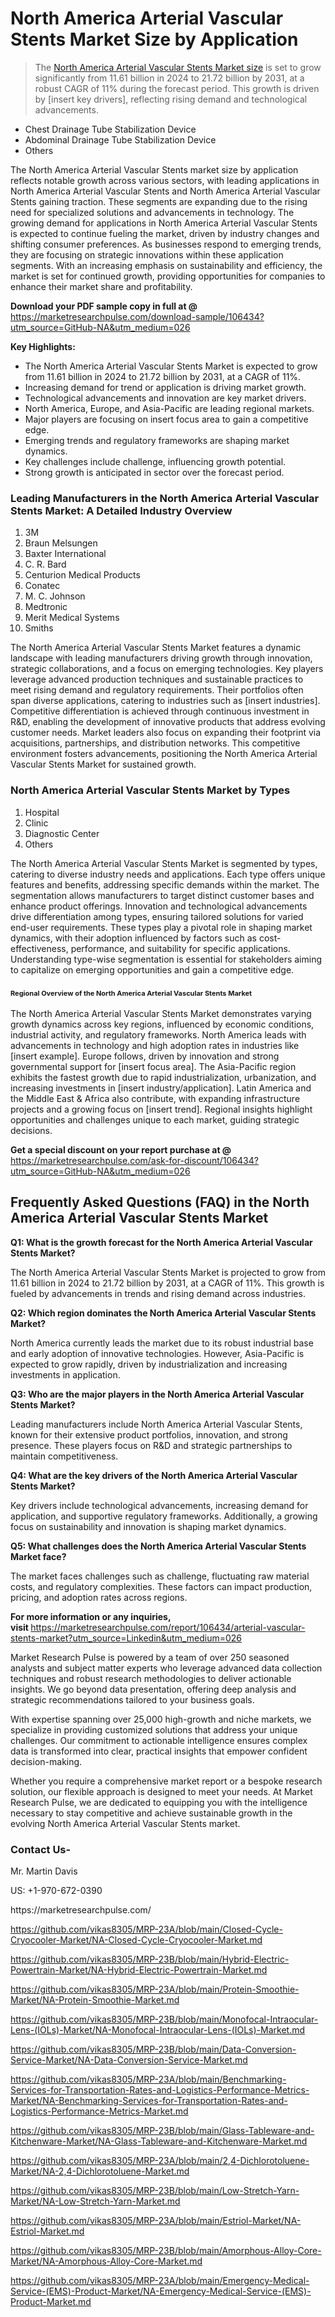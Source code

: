 <h1>North America Arterial Vascular Stents Market&nbsp;Size by Application</h1><blockquote><p>The <a href="https://marketresearchpulse.com/download-sample/106434?utm_source=GitHub-NA&amp;utm_medium=026">North America Arterial Vascular Stents Market size</a> is set to grow significantly from 11.61 billion in 2024 to 21.72 billion by 2031, at a robust CAGR of 11% during the forecast period. This growth is driven by [insert key drivers], reflecting rising demand and technological advancements.</p></blockquote><ul><li>Chest Drainage Tube Stabilization Device<li> Abdominal Drainage Tube Stabilization Device<li> Others</li></ul><p>The North America Arterial Vascular Stents market size by application reflects notable growth across various sectors, with leading applications in North America Arterial Vascular Stents and North America Arterial Vascular Stents gaining traction. These segments are expanding due to the rising need for specialized solutions and advancements in technology. The growing demand for applications in North America Arterial Vascular Stents is expected to continue fueling the market, driven by industry changes and shifting consumer preferences. As businesses respond to emerging trends, they are focusing on strategic innovations within these application segments. With an increasing emphasis on sustainability and efficiency, the market is set for continued growth, providing opportunities for companies to enhance their market share and profitability.</p><p><strong>Download your PDF sample copy in full at @ </strong><a href="https://marketresearchpulse.com/download-sample/106434?utm_source=GitHub-NA&amp;utm_medium=026">https://marketresearchpulse.com/download-sample/106434?utm_source=GitHub-NA&amp;utm_medium=026</a></p><p><strong>Key Highlights: </strong></p><ul><li>The North America Arterial Vascular Stents Market is expected to grow from 11.61 billion in 2024 to 21.72 billion by 2031, at a CAGR of 11%.</li><li>Increasing demand for trend or application is driving market growth.</li><li>Technological advancements and innovation are key market drivers.</li><li>North America, Europe, and Asia-Pacific are leading regional markets.</li><li>Major players are focusing on insert focus area to gain a competitive edge.</li><li>Emerging trends and regulatory frameworks are shaping market dynamics.</li><li>Key challenges include challenge, influencing growth potential.</li><li>Strong growth is anticipated in sector over the forecast period.</li></ul><h3>Leading Manufacturers in the North America Arterial Vascular Stents Market: A Detailed Industry Overview</h3><ol><li>3M</li><li>Braun Melsungen</li><li>Baxter International</li><li>C. R. Bard</li><li>Centurion Medical Products</li><li>Conatec</li><li>M. C. Johnson</li><li>Medtronic</li><li>Merit Medical Systems</li><li>Smiths</li></ol><div class="flex max-w-full flex-col flex-grow"><div class="min-h-8 text-message flex w-full flex-col items-end gap-2 whitespace-normal break-words [.text-message+&amp;]:mt-5" dir="auto" data-message-author-role="assistant" data-message-id="fd8432e4-4910-450d-b182-61b7bfb0a01f" data-message-model-slug="gpt-4o"><div class="flex w-full flex-col gap-1 empty:hidden first:pt-[3px]"><div class="markdown prose w-full break-words dark:prose-invert light"><p>The North America Arterial Vascular Stents Market features a dynamic landscape with leading manufacturers driving growth through innovation, strategic collaborations, and a focus on emerging technologies. Key players leverage advanced production techniques and sustainable practices to meet rising demand and regulatory requirements. Their portfolios often span diverse applications, catering to industries such as [insert industries]. Competitive differentiation is achieved through continuous investment in R&amp;D, enabling the development of innovative products that address evolving customer needs. Market leaders also focus on expanding their footprint via acquisitions, partnerships, and distribution networks. This competitive environment fosters advancements, positioning the North America Arterial Vascular Stents Market for sustained growth.</p></div></div></div></div><h3>North America Arterial Vascular Stents Market by Types</h3><ol><li>Hospital<li> Clinic<li> Diagnostic Center<li> Others</li></ol><div class="flex max-w-full flex-col flex-grow"><div class="min-h-8 text-message flex w-full flex-col items-end gap-2 whitespace-normal break-words [.text-message+&amp;]:mt-5" dir="auto" data-message-author-role="assistant" data-message-id="084470be-0bb7-4664-bddf-5156b4f41249" data-message-model-slug="gpt-4o-mini"><div class="flex w-full flex-col gap-1 empty:hidden first:pt-[3px]"><div class="markdown prose w-full break-words dark:prose-invert light"><p>The North America Arterial Vascular Stents Market is segmented by types, catering to diverse industry needs and applications. Each type offers unique features and benefits, addressing specific demands within the market. The segmentation allows manufacturers to target distinct customer bases and enhance product offerings. Innovation and technological advancements drive differentiation among types, ensuring tailored solutions for varied end-user requirements. These types play a pivotal role in shaping market dynamics, with their adoption influenced by factors such as cost-effectiveness, performance, and suitability for specific applications. Understanding type-wise segmentation is essential for stakeholders aiming to capitalize on emerging opportunities and gain a competitive edge.</p></div></div></div></div><h3><span style="font-size: 11px;">Regional Overview of the North America Arterial Vascular Stents Market</span></h3><div class="flex max-w-full flex-col flex-grow"><div class="min-h-8 text-message flex w-full flex-col items-end gap-2 whitespace-normal break-words [.text-message+&amp;]:mt-5" dir="auto" data-message-author-role="assistant" data-message-id="e9038762-ce64-4e30-91c9-9bd413514231" data-message-model-slug="gpt-4o-mini"><div class="flex w-full flex-col gap-1 empty:hidden first:pt-[3px]"><div class="markdown prose w-full break-words dark:prose-invert light"><p>The North America Arterial Vascular Stents Market demonstrates varying growth dynamics across key regions, influenced by economic conditions, industrial activity, and regulatory frameworks. North America leads with advancements in technology and high adoption rates in industries like [insert example]. Europe follows, driven by innovation and strong governmental support for [insert focus area]. The Asia-Pacific region exhibits the fastest growth due to rapid industrialization, urbanization, and increasing investments in [insert industry/application]. Latin America and the Middle East &amp; Africa also contribute, with expanding infrastructure projects and a growing focus on [insert trend]. Regional insights highlight opportunities and challenges unique to each market, guiding strategic decisions.</p></div></div></div></div><p><strong>Get a special discount on your report purchase at @ </strong><a href="https://marketresearchpulse.com/ask-for-discount/106434?utm_source=GitHub-NA&amp;utm_medium=026">https://marketresearchpulse.com/ask-for-discount/106434?utm_source=GitHub-NA&amp;utm_medium=026</a></p><h2>Frequently Asked Questions (FAQ) in the North America Arterial Vascular Stents Market</h2><p><strong>Q1: What is the growth forecast for the North America Arterial Vascular Stents Market?</strong></p><p>The North America Arterial Vascular Stents Market is projected to grow from 11.61 billion in 2024 to 21.72 billion by 2031, at a CAGR of 11%. This growth is fueled by advancements in trends and rising demand across industries.</p><p><strong>Q2: Which region dominates the North America Arterial Vascular Stents Market?</strong></p><p>North America currently leads the market due to its robust industrial base and early adoption of innovative technologies. However, Asia-Pacific is expected to grow rapidly, driven by industrialization and increasing investments in application.</p><p><strong>Q3: Who are the major players in the North America Arterial Vascular Stents Market?</strong></p><p>Leading manufacturers include North America Arterial Vascular Stents, known for their extensive product portfolios, innovation, and strong presence. These players focus on R&amp;D and strategic partnerships to maintain competitiveness.</p><p><strong>Q4: What are the key drivers of the North America Arterial Vascular Stents Market?</strong></p><p>Key drivers include technological advancements, increasing demand for application, and supportive regulatory frameworks. Additionally, a growing focus on sustainability and innovation is shaping market dynamics.</p><p><strong>Q5: What challenges does the North America Arterial Vascular Stents Market face?</strong></p><p>The market faces challenges such as challenge, fluctuating raw material costs, and regulatory complexities. These factors can impact production, pricing, and adoption rates across regions.</p><p><strong>For more information or any inquiries, visit&nbsp;</strong><a href="https://marketresearchpulse.com/report/106434/arterial-vascular-stents-market?utm_source=Linkedin&utm_medium=026">https://marketresearchpulse.com/report/106434/arterial-vascular-stents-market?utm_source=Linkedin&utm_medium=026</a></p><p>Market Research Pulse is powered by a team of over 250 seasoned analysts and subject matter experts who leverage advanced data collection techniques and robust research methodologies to deliver actionable insights. We go beyond data presentation, offering deep analysis and strategic recommendations tailored to your business goals.</p><p>With expertise spanning over 25,000 high-growth and niche markets, we specialize in providing customized solutions that address your unique challenges. Our commitment to actionable intelligence ensures complex data is transformed into clear, practical insights that empower confident decision-making.</p><p>Whether you require a comprehensive market report or a bespoke research solution, our flexible approach is designed to meet your needs. At Market Research Pulse, we are dedicated to equipping you with the intelligence necessary to stay competitive and achieve sustainable growth in the evolving North America Arterial Vascular Stents market.</p><h3><strong>Contact Us-</strong></h3><p>Mr. Martin Davis</p><p>US: +1-970-672-0390</p><p>https://marketresearchpulse.com/</p><p><a href="https://github.com/vikas8305/MRP-23A/blob/main/Closed-Cycle-Cryocooler-Market/NA-Closed-Cycle-Cryocooler-Market.md">https://github.com/vikas8305/MRP-23A/blob/main/Closed-Cycle-Cryocooler-Market/NA-Closed-Cycle-Cryocooler-Market.md</a></p><p><a href="https://github.com/vikas8305/MRP-23B/blob/main/Hybrid-Electric-Powertrain-Market/NA-Hybrid-Electric-Powertrain-Market.md">https://github.com/vikas8305/MRP-23B/blob/main/Hybrid-Electric-Powertrain-Market/NA-Hybrid-Electric-Powertrain-Market.md</a></p><p><a href="https://github.com/vikas8305/MRP-23A/blob/main/Protein-Smoothie-Market/NA-Protein-Smoothie-Market.md">https://github.com/vikas8305/MRP-23A/blob/main/Protein-Smoothie-Market/NA-Protein-Smoothie-Market.md</a></p><p><a href="https://github.com/vikas8305/MRP-23B/blob/main/Monofocal-Intraocular-Lens-(IOLs)-Market/NA-Monofocal-Intraocular-Lens-(IOLs)-Market.md">https://github.com/vikas8305/MRP-23B/blob/main/Monofocal-Intraocular-Lens-(IOLs)-Market/NA-Monofocal-Intraocular-Lens-(IOLs)-Market.md</a></p><p><a href="https://github.com/vikas8305/MRP-23B/blob/main/Data-Conversion-Service-Market/NA-Data-Conversion-Service-Market.md">https://github.com/vikas8305/MRP-23B/blob/main/Data-Conversion-Service-Market/NA-Data-Conversion-Service-Market.md</a></p><p><a href="https://github.com/vikas8305/MRP-23A/blob/main/Benchmarking-Services-for-Transportation-Rates-and-Logistics-Performance-Metrics-Market/NA-Benchmarking-Services-for-Transportation-Rates-and-Logistics-Performance-Metrics-Market.md">https://github.com/vikas8305/MRP-23A/blob/main/Benchmarking-Services-for-Transportation-Rates-and-Logistics-Performance-Metrics-Market/NA-Benchmarking-Services-for-Transportation-Rates-and-Logistics-Performance-Metrics-Market.md</a></p><p><a href="https://github.com/vikas8305/MRP-23B/blob/main/Glass-Tableware-and-Kitchenware-Market/NA-Glass-Tableware-and-Kitchenware-Market.md">https://github.com/vikas8305/MRP-23B/blob/main/Glass-Tableware-and-Kitchenware-Market/NA-Glass-Tableware-and-Kitchenware-Market.md</a></p><p><a href="https://github.com/vikas8305/MRP-23A/blob/main/2,4-Dichlorotoluene-Market/NA-2,4-Dichlorotoluene-Market.md">https://github.com/vikas8305/MRP-23A/blob/main/2,4-Dichlorotoluene-Market/NA-2,4-Dichlorotoluene-Market.md</a></p><p><a href="https://github.com/vikas8305/MRP-23B/blob/main/Low-Stretch-Yarn-Market/NA-Low-Stretch-Yarn-Market.md">https://github.com/vikas8305/MRP-23B/blob/main/Low-Stretch-Yarn-Market/NA-Low-Stretch-Yarn-Market.md</a></p><p><a href="https://github.com/vikas8305/MRP-23A/blob/main/Estriol-Market/NA-Estriol-Market.md">https://github.com/vikas8305/MRP-23A/blob/main/Estriol-Market/NA-Estriol-Market.md</a></p><p><a href="https://github.com/vikas8305/MRP-23B/blob/main/Amorphous-Alloy-Core-Market/NA-Amorphous-Alloy-Core-Market.md">https://github.com/vikas8305/MRP-23B/blob/main/Amorphous-Alloy-Core-Market/NA-Amorphous-Alloy-Core-Market.md</a></p><p><a href="https://github.com/vikas8305/MRP-23A/blob/main/Emergency-Medical-Service-(EMS)-Product-Market/NA-Emergency-Medical-Service-(EMS)-Product-Market.md">https://github.com/vikas8305/MRP-23A/blob/main/Emergency-Medical-Service-(EMS)-Product-Market/NA-Emergency-Medical-Service-(EMS)-Product-Market.md</a></p>
